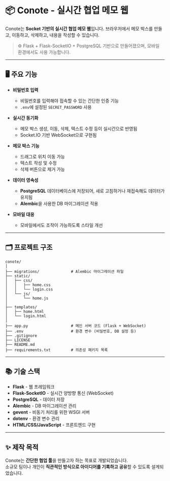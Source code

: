 # 📦 Conote - 실시간 협업 메모 웹

Conote는 **Socket 기반의 실시간 협업 메모 웹**입니다.
브라우저에서 메모 박스를 만들고, 이동하고, 삭제하고, 내용을 작성할 수 있습니다.

> ⚙️ Flask + Flask-SocketIO + PostgreSQL 기반으로 만들어졌으며, 모바일 환경에서도 사용 가능합니다.

---

## 🖥️ 주요 기능

- **비밀번호 입력**  
  - 비밀번호를 입력해야 접속할 수 있는 간단한 인증 기능  
  - `.env`에 설정된 `SECRET_PASSWORD` 사용

- **실시간 동기화**  
  - 메모 박스 생성, 이동, 삭제, 텍스트 수정 등이 실시간으로 반영됨  
  - Socket.IO 기반 WebSocket으로 구현됨  

- **메모 박스 기능**  
  - 드래그로 위치 이동 가능  
  - 텍스트 작성 및 수정  
  - 삭제 버튼으로 제거 가능  

- **데이터 영속성**  
  - **PostgreSQL** 데이터베이스에 저장되어, 새로 고침하거나 재접속해도 데이터가 유지됨  
  - **Alembic**을 사용한 DB 마이그레이션 적용  

- **모바일 대응**  
  - 모바일에서도 조작이 가능하도록 스타일 개선  

---

## 🗂️ 프로젝트 구조

```
conote/
│
├── migrations/              # Alembic 마이그레이션 파일
├── static/
│   ├── css/
│   │   ├── home.css
│   │   └── login.css
│   └── js/
│       └── home.js
│
├── templates/
│   ├── home.html
│   └── login.html
│
├── app.py                   # 메인 서버 코드 (Flask + WebSocket)
├── .env                     # 환경 변수 (비밀번호, DB 설정 등)
├── .gitignore
├── LICENSE
├── README.md
├── requirements.txt         # 의존성 패키지 목록
```

---

## 📚 기술 스택

- **Flask** - 웹 프레임워크
- **Flask-SocketIO** - 실시간 양방향 통신 (WebSocket)
- **PostgreSQL** - 데이터 저장
- **Alembic** - DB 마이그레이션 관리
- **gevent** - 비동기 처리를 위한 WSGI 서버
- **dotenv** - 환경 변수 관리
- **HTML/CSS/JavaScript** - 프론트엔드 구현

---

## ✨ 제작 목적

Conote는 **간단한 협업 툴**을 만들고자 하는 목표로 개발되었습니다.  
소규모 팀이나 개인이 **직관적인 방식으로 아이디어를 기록하고 공유**할 수 있도록 설계되었습니다.


